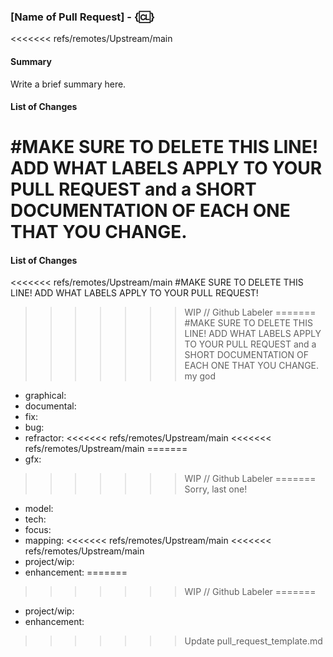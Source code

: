 ### [Name of Pull Request] - {:cl:}

<<<<<<< refs/remotes/Upstream/main
#### Summary

Write a brief summary here.

#### List of Changes

#MAKE SURE TO DELETE THIS LINE! ADD WHAT LABELS APPLY TO YOUR PULL REQUEST and a SHORT DOCUMENTATION OF EACH ONE THAT YOU CHANGE.
=======
#### List of Changes

<<<<<<< refs/remotes/Upstream/main
#MAKE SURE TO DELETE THIS LINE! ADD WHAT LABELS APPLY TO YOUR PULL REQUEST!
>>>>>>> WIP // Github Labeler
=======
#MAKE SURE TO DELETE THIS LINE! ADD WHAT LABELS APPLY TO YOUR PULL REQUEST and a SHORT DOCUMENTATION OF EACH ONE THAT YOU CHANGE.
>>>>>>> my god

- graphical:
- documental:
- fix:
- bug:
- refractor:
<<<<<<< refs/remotes/Upstream/main
<<<<<<< refs/remotes/Upstream/main
=======
- gfx:
>>>>>>> WIP // Github Labeler
=======
>>>>>>> Sorry, last one!
- model:
- tech:
- focus:
- mapping:
<<<<<<< refs/remotes/Upstream/main
<<<<<<< refs/remotes/Upstream/main
- project/wip:
- enhancement:
=======
>>>>>>> WIP // Github Labeler
=======
- project/wip:
- enhancement:
>>>>>>> Update pull_request_template.md
